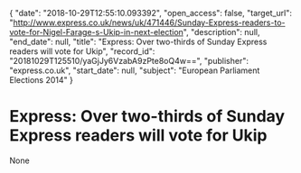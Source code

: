 {
  "date": "2018-10-29T12:55:10.093392", 
  "open_access": false, 
  "target_url": "http://www.express.co.uk/news/uk/471446/Sunday-Express-readers-to-vote-for-Nigel-Farage-s-Ukip-in-next-election", 
  "description": null, 
  "end_date": null, 
  "title": "Express: Over two-thirds of Sunday Express readers will vote for Ukip", 
  "record_id": "20181029T125510/yaGjJy6VzabA9zPte8oQ4w==", 
  "publisher": "express.co.uk", 
  "start_date": null, 
  "subject": "European Parliament Elections 2014"
}

# Express: Over two-thirds of Sunday Express readers will vote for Ukip

None